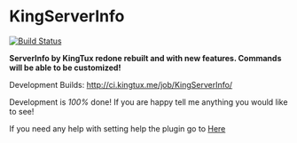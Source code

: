 # KingServerInfo 
[![Build Status](http://ci.kingtux.me/job/KingServerInfo/badge/icon)](http://ci.kingtux.me/job/KingServerInfo/)

                                         

**ServerInfo by KingTux redone rebuilt and with new features.
Commands will be able to be customized!**

Development Builds: http://ci.kingtux.me/job/KingServerInfo/

Development is _100%_ done! If you are happy tell me anything you would like to see!

If you need any help with setting help the plugin go to [Here](help)
